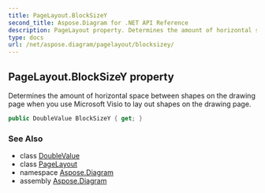 ```yaml
---
title: PageLayout.BlockSizeY
second_title: Aspose.Diagram for .NET API Reference
description: PageLayout property. Determines the amount of horizontal space between shapes on the drawing page when you use Microsoft Visio to lay out shapes on the drawing page
type: docs
url: /net/aspose.diagram/pagelayout/blocksizey/
---
```

## PageLayout.BlockSizeY property

Determines the amount of horizontal space between shapes on the drawing page when you use Microsoft Visio to lay out shapes on the drawing page.

```csharp
public DoubleValue BlockSizeY { get; }
```

### See Also

* class [DoubleValue](../../doublevalue/)
* class [PageLayout](../)
* namespace [Aspose.Diagram](../../pagelayout/)
* assembly [Aspose.Diagram](../../../)


